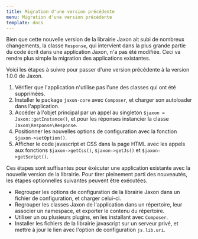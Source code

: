 ```yaml
---
title: Migration d'une version précédente
menu: Migration d'une version précédente
template: docs
---
```


Bien que cette nouvelle version de la librairie Jaxon ait subi de nombreux changements, la classe `Response`, qui intervient dans la plus grande partie du code écrit dans une application Jaxon, n'a pas été modifiée. Ceci va rendre plus simple la migration des applications existantes.

Voici les étapes à suivre pour passer d'une version précédente à la version 1.0.0 de Jaxon.

1. Vérifier que l'application n'utilise pas l'une des classes qui ont été supprimées.
2. Installer le package `jaxon-core` avec `Composer`, et charger son autoloader dans l'application.
3. Accéder à l'objet principal par un appel au singleton `$jaxon = Jaxon::getInstance()`, et pour les réponses instancier la classe `Jaxon\Response\Response`.
4. Positionner les nouvelles options de configuration avec la fonction `$jaxon->setOption()`.
5. Afficher le code javascript et CSS dans la page HTML avec les appels aux fonctions `$jaxon->getCss()`, `$jaxon->getJs()` et `$jaxon->getScript()`.  

Ces étapes sont suffisantes pour éxécuter une application existante avec la nouvelle version de la librairie.
Pour tirer pleinement parti des nouveautés, les étapes optionnelles suivantes peuvent être exécutées.

* Regrouper les options de configuration de la librairie Jaxon dans un fichier de configuration, et charger celui-ci.
* Regrouper les classes Jaxon de l'application dans un répertoire, leur associer un namespace, et exporter le contenu du répertoire.
* Utiliser un ou plusieurs plugins, en les installant avec `Composer`.
* Installer les fichiers de la librairie javascript sur un serveur privé, et mettre à jour le lien avec l'option de configuration `js.lib.uri`.
